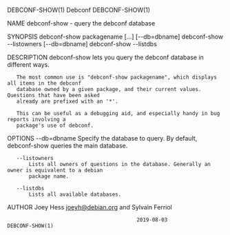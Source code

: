 DEBCONF-SHOW(1)                                 Debconf                                DEBCONF-SHOW(1)

NAME
       debconf-show - query the debconf database

SYNOPSIS
        debconf-show packagename [...] [--db=dbname]
        debconf-show --listowners [--db=dbname]
        debconf-show --listdbs

DESCRIPTION
       debconf-show lets you query the debconf database in different ways.

       The most common use is "debconf-show packagename", which displays all items in the debconf
       database owned by a given package, and their current values.  Questions that have been asked
       already are prefixed with an '*'.

       This can be useful as a debugging aid, and especially handy in bug reports involving a
       package's use of debconf.

OPTIONS
       --db=dbname
           Specify the database to query. By default, debconf-show queries the main database.

       --listowners
           Lists all owners of questions in the database. Generally an owner is equivalent to a debian
           package name.

       --listdbs
           Lists all available databases.

AUTHOR
       Joey Hess <joeyh@debian.org> and Sylvain Ferriol

                                              2019-08-03                               DEBCONF-SHOW(1)
